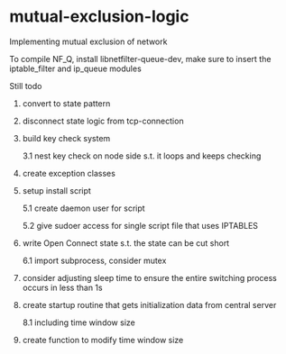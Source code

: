 mutual-exclusion-logic
======================

Implementing mutual exclusion of network 

To compile NF_Q,
install libnetfilter-queue-dev, make sure to insert the iptable_filter and ip_queue modules

Still todo

1. convert to state pattern

2. disconnect state logic from tcp-connection

3. build key check system

	3.1 nest key check on node side s.t. it loops and keeps checking
	
4. create exception classes

5. setup install script

	5.1 create daemon user for script
	
	5.2 give sudoer access for single script file that uses IPTABLES
	
6. write Open Connect state s.t. the state can be cut short

	6.1 import subprocess, consider mutex
	
7. consider adjusting sleep time to ensure the entire switching process occurs in less than 1s

8. create startup routine that gets initialization data from central server

	8.1 including time window size

9. create function to modify time window size


